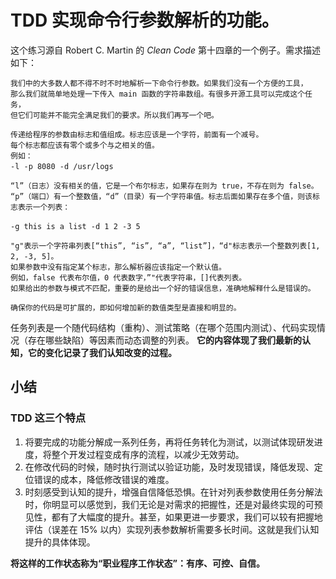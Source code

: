 # TDD 实现命令行参数解析的功能。
这个练习源自 Robert C. Martin 的 *Clean Code* 第十四章的一个例子。需求描述如下：
````
我们中的大多数人都不得不时不时地解析一下命令行参数。如果我们没有一个方便的工具，
那么我们就简单地处理一下传入 main 函数的字符串数组。有很多开源工具可以完成这个任务，
但它们可能并不能完全满足我们的要求。所以我们再写一个吧。　

传递给程序的参数由标志和值组成。标志应该是一个字符，前面有一个减号。
每个标志都应该有零个或多个与之相关的值。
例如：　
-l -p 8080 -d /usr/logs　

“l”（日志）没有相关的值，它是一个布尔标志，如果存在则为 true，不存在则为 false。
“p”（端口）有一个整数值，“d”（目录）有一个字符串值。标志后面如果存在多个值，则该标志表示一个列表：　

-g this is a list -d 1 2 -3 5　

"g"表示一个字符串列表[“this”, “is”, “a”, “list”]，“d"标志表示一个整数列表[1, 2, -3, 5]。　
如果参数中没有指定某个标志，那么解析器应该指定一个默认值。
例如，false 代表布尔值，0 代表数字，”"代表字符串，[]代表列表。
如果给出的参数与模式不匹配，重要的是给出一个好的错误信息，准确地解释什么是错误的。　

确保你的代码是可扩展的，即如何增加新的数值类型是直接和明显的。
````

任务列表是一个随代码结构（重构）、测试策略（在哪个范围内测试）、代码实现情况（存在哪些缺陷）等因素而动态调整的列表。
**它的内容体现了我们最新的认知，它的变化记录了我们认知改变的过程。**

## 小结

### TDD 这三个特点

1. 将要完成的功能分解成一系列任务，再将任务转化为测试，以测试体现研发进度，将整个开发过程变成有序的流程，以减少无效劳动。
2. 在修改代码的时候，随时执行测试以验证功能，及时发现错误，降低发现、定位错误的成本，降低修改错误的难度。
3. 时刻感受到认知的提升，增强自信降低恐惧。在针对列表参数使用任务分解法时，你明显可以感觉到，我们无论是对需求的把握性，还是对最终实现的可预见性，都有了大幅度的提升。甚至，如果更进一步要求，我们可以较有把握地评估（误差在
   15% 以内）实现列表参数解析需要多长时间。这就是我们认知提升的具体体现。

**将这样的工作状态称为“职业程序工作状态”：有序、可控、自信。**